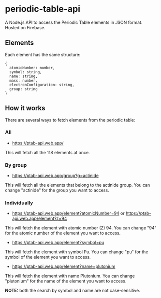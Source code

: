 # periodic-table-api
A Node.js API to access the Periodic Table elements in JSON format. Hosted on Firebase.

## Elements
Each element has the same structure:

```
{
  atomicNumber: number,
  symbol: string,
  name: string,
  mass: number,
  electronConfiguration: string,
  group: string
}
```

## How it works
There are several ways to fetch elements from the periodic table:

### All
- https://ptab-api.web.app/

This will fetch all the 118 elements at once.

### By group
- https://ptab-api.web.app/group?g=actinide

This will fetch all the elements that belong to the actinide group. You can change "actinide" for the group you want to access.

### Individually
- https://ptab-api.web.app/element?atomicNumber=94 or https://ptab-api.web.app/element?z=94

This will fetch the element with atomic number (Z) 94. You can change "94" for the atomic number of the element you want to access.

- https://ptab-api.web.app/element?symbol=pu

This will fetch the element with symbol Pu. You can change "pu" for the symbol of the element you want to access.

- https://ptab-api.web.app/element?name=plutonium

This will fetch the element with name Plutonium. You can change "plutonium" for the name of the element you want to access.

**NOTE:** both the search by symbol and name are not case-sensitive.
